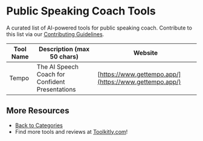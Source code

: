 # Public Speaking Coach Tools

A curated list of AI-powered tools for public speaking coach. Contribute to this list via our [Contributing Guidelines](../CONTRIBUTING.md).

| Tool Name | Description (max 50 chars) | Website |
|-----------|----------------------------|---------|
| Tempo | The AI Speech Coach for Confident Presentations | [https://www.gettempo.app/](https://www.gettempo.app/) |

## More Resources
- [Back to Categories](https://github.com/ToolkitlyAI/awesome-ai-tools/blob/master/README.md)
- Find more tools and reviews at [Toolkitly.com](https://toolkitly.com)!
